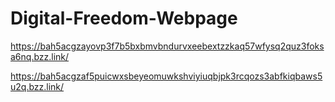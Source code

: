 # Digital-Freedom-Webpage
https://bah5acgzayovp3f7b5bxbmvbndurvxeebextzzkaq57wfysq2quz3foksa6nq.bzz.link/

https://bah5acgzaf5puicwxsbeyeomuwkshviyiuqbjpk3rcqozs3abfkiqbaws5u2q.bzz.link/
